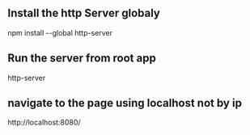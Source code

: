 ## Install the http Server globaly

npm install --global http-server


## Run the server from root app

http-server


## navigate to the page using localhost not by ip

http://localhost:8080/

